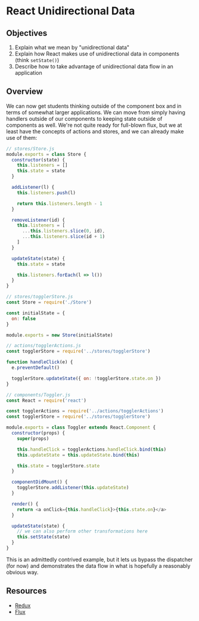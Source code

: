 # React Unidirectional Data

## Objectives

1. Explain what we mean by "unidirectional data"
2. Explain how React makes use of unidirectional data in components (think
   `setState()`)
3. Describe how to take advantage of unidirectional data flow in an application

## Overview

We can now get students thinking outside of the component box and in terms of
somewhat larger applications. We can move from simply having handlers outside
of our components to keeping state outside of components as well. We're not
quite ready for full-blown flux, but we at least have the concepts of actions
and stores, and we can already make use of them:

```javascript
// stores/Store.js
module.exports = class Store {
  constructor(state) {
    this.listeners = []
    this.state = state
  }

  addListener(l) {
    this.listeners.push(l)

    return this.listeners.length - 1
  }

  removeListener(id) {
    this.listeners = [
      ...this.listeners.slice(0, id),
      ...this.listeners.slice(id + 1)
    ]
  }

  updateState(state) {
    this.state = state

    this.listeners.forEach(l => l())
  }
}

// stores/togglerStore.js
const Store = require('./Store')

const initialState = {
  on: false
}

module.exports = new Store(initialState)

// actions/togglerActions.js
const togglerStore = require('../stores/togglerStore')

function handleClick(e) {
  e.preventDefault()

  togglerStore.updateState({ on: !togglerStore.state.on })
}

// components/Toggler.js
const React = require('react')

const togglerActions = require('../actions/togglerActions')
const togglerStore = require('../stores/togglerStore')

module.exports = class Toggler extends React.Component {
  constructor(props) {
    super(props)

    this.handleClick = togglerActions.handleClick.bind(this)
    this.updateState = this.updateState.bind(this)

    this.state = togglerStore.state
  }

  componentDidMount() {
    togglerStore.addListener(this.updateState)
  }

  render() {
    return <a onClick={this.handleClick}>{this.state.on}</a>
  }

  updateState(state) {
    // we can also perform other transformations here
    this.setState(state)
  }
}
```

This is an admittedly contrived example, but it lets us bypass the dispatcher
(for now) and demonstrates the data flow in what is hopefully a reasonably
obvious way.

## Resources

- [Redux](http://redux.js.org/)
- [Flux](https://facebook.github.io/flux/docs/overview.html)
